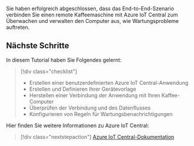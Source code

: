 Sie haben erfolgreich abgeschlossen, dass das End-to-End-Szenario verbinden Sie einen remote Kaffeemaschine mit Azure IoT Central zum Überwachen und verwalten den Computer aus, wie Wartungsprobleme auftreten.

## <a name="next-steps"></a>Nächste Schritte

In diesem Tutorial haben Sie Folgendes gelernt:
> [!div class="checklist"]
> * Erstellen einer benutzerdefinierten Azure IoT Central-Anwendung
> * Erstellen und Definieren Ihrer Gerätevorlage
> * Herstellen einer Verbindung der Anwendung mit Ihren Kaffee-Computer
> * Überprüfen der Verbindung und des Datenflusses
> * Konfigurieren von Regeln für Wartungsbenachrichtigungen

Hier finden Sie weitere Informationen zu Azure IoT Central: 

> [!div class="nextstepaction"]
> [Azure IoT Central-Dokumentation](https://docs.microsoft.com/en-us/azure/iot-central/)